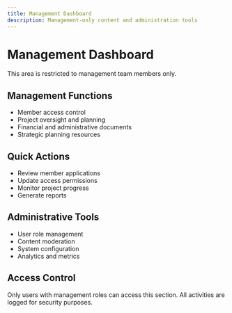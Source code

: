 ```yaml
---
title: Management Dashboard
description: Management-only content and administration tools
---
```


# Management Dashboard

This area is restricted to management team members only.

## Management Functions

- Member access control
- Project oversight and planning
- Financial and administrative documents
- Strategic planning resources

## Quick Actions

- Review member applications
- Update access permissions
- Monitor project progress
- Generate reports

## Administrative Tools

- User role management
- Content moderation
- System configuration
- Analytics and metrics

## Access Control

Only users with management roles can access this section. All activities are logged for security purposes.